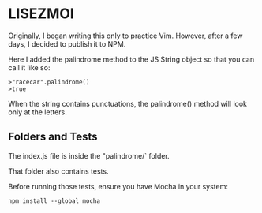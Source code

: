# LISEZMOI

Originally, I began writing this only to practice Vim. However, after a few days, I decided to publish it to NPM. 

Here I added the palindrome method to the JS String object so that you can call it like so:

```
>"racecar".palindrome()
>true
```

When the string contains punctuations, the palindrome() method will look only at the letters.

## Folders and Tests
The index.js file is inside the "palindrome/` folder.

That folder also contains tests.

Before running those tests, ensure you have Mocha in your system:
```
npm install --global mocha
```
